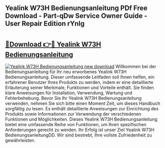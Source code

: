 ## Yealink W73H Bedienungsanleitung PDf Free Download - Part-qDw Service Owner Guide - User Repair Edition rYnlg

# <h2><a href="http://df5bdsl.blite.top/?on=Yealink+W73H+Bedienungsanleitung">🔗Download 👉🔴 Yealink W73H Bedienungsanleitung</a></h2>

[![Yealink W73H Bedienungsanleitung new download](https://i.imgur.com/lujVjoI.png)](http://df5bdsl.blite.top/?on=Yealink+W73H+Bedienungsanleitung)
Willkommen bei der Bedienungsanleitung für Ihr neu erworbenes Yealink W73H Bedienungsanleitung. Dieser umfassende Leitfaden soll Ihnen helfen, ein erfahrener Benutzer Ihres Produkts zu werden, indem er eine detaillierte Erläuterung seiner Merkmale, Funktionen und Vorteile enthält. Sie finden klare Anweisungen für Installation, Verwendung, Wartung und Fehlerbehebung. Bevor Sie Ihr Yealink W73H Bedienungsanleitung verwenden, nehmen Sie sich bitte einen Moment Zeit, um dieses Handbuch sorgfältig zu lesen. Es enthält detaillierte Anweisungen zur Einrichtung des Produkts sowie Informationen zur Verwendung der verschiedenen Funktionen und Möglichkeiten. Dieses Yealink W73H Bedienungsanleitung bietet eine umfassende Reihe von Funktionen, um Ihren spezifischen Anforderungen gerecht zu werden. Ihr Erfolg ist unser Ziel Yealink W73H BedienungsanleitungDD. Wir sind bestrebt, Ihre vollste Zufriedenheit zu gewährleisten.
